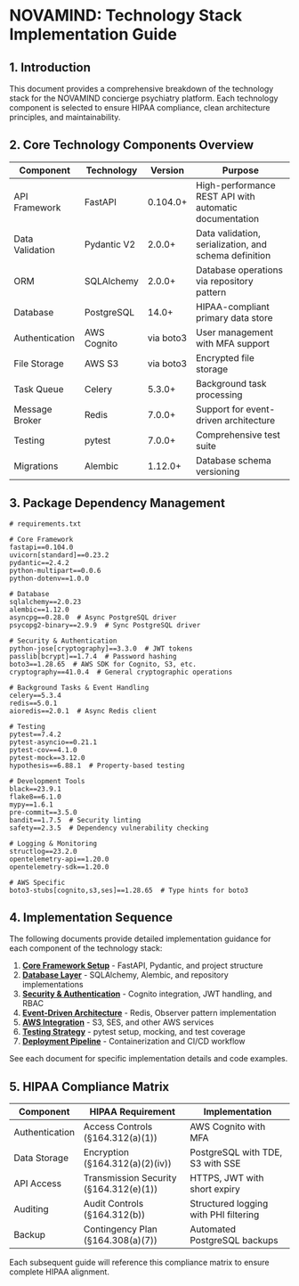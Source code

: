 # NOVAMIND: Technology Stack Implementation Guide

## 1. Introduction

This document provides a comprehensive breakdown of the technology stack for the NOVAMIND concierge psychiatry platform. Each technology component is selected to ensure HIPAA compliance, clean architecture principles, and maintainability.

## 2. Core Technology Components Overview

| Component | Technology | Version | Purpose |
|-----------|------------|---------|---------|
| API Framework | FastAPI | 0.104.0+ | High-performance REST API with automatic documentation |
| Data Validation | Pydantic V2 | 2.0.0+ | Data validation, serialization, and schema definition |
| ORM | SQLAlchemy | 2.0.0+ | Database operations via repository pattern |
| Database | PostgreSQL | 14.0+ | HIPAA-compliant primary data store |
| Authentication | AWS Cognito | via boto3 | User management with MFA support |
| File Storage | AWS S3 | via boto3 | Encrypted file storage |
| Task Queue | Celery | 5.3.0+ | Background task processing |
| Message Broker | Redis | 7.0.0+ | Support for event-driven architecture |
| Testing | pytest | 7.0.0+ | Comprehensive test suite |
| Migrations | Alembic | 1.12.0+ | Database schema versioning |

## 3. Package Dependency Management

```
# requirements.txt

# Core Framework
fastapi==0.104.0
uvicorn[standard]==0.23.2
pydantic==2.4.2
python-multipart==0.0.6
python-dotenv==1.0.0

# Database
sqlalchemy==2.0.23
alembic==1.12.0
asyncpg==0.28.0  # Async PostgreSQL driver
psycopg2-binary==2.9.9  # Sync PostgreSQL driver

# Security & Authentication
python-jose[cryptography]==3.3.0  # JWT tokens
passlib[bcrypt]==1.7.4  # Password hashing
boto3==1.28.65  # AWS SDK for Cognito, S3, etc.
cryptography==41.0.4  # General cryptographic operations

# Background Tasks & Event Handling
celery==5.3.4
redis==5.0.1
aioredis==2.0.1  # Async Redis client

# Testing
pytest==7.4.2
pytest-asyncio==0.21.1
pytest-cov==4.1.0
pytest-mock==3.12.0
hypothesis==6.88.1  # Property-based testing

# Development Tools
black==23.9.1
flake8==6.1.0
mypy==1.6.1
pre-commit==3.5.0
bandit==1.7.5  # Security linting
safety==2.3.5  # Dependency vulnerability checking

# Logging & Monitoring
structlog==23.2.0
opentelemetry-api==1.20.0
opentelemetry-sdk==1.20.0

# AWS Specific
boto3-stubs[cognito,s3,ses]==1.28.65  # Type hints for boto3
```

## 4. Implementation Sequence

The following documents provide detailed implementation guidance for each component of the technology stack:

1. **[Core Framework Setup](04_CORE_FRAMEWORK.md)** - FastAPI, Pydantic, and project structure
2. **[Database Layer](05_DATABASE_LAYER.md)** - SQLAlchemy, Alembic, and repository implementations
3. **[Security & Authentication](06_SECURITY_AUTH.md)** - Cognito integration, JWT handling, and RBAC
4. **[Event-Driven Architecture](07_EVENT_DRIVEN.md)** - Redis, Observer pattern implementation
5. **[AWS Integration](08_AWS_INTEGRATION.md)** - S3, SES, and other AWS services
6. **[Testing Strategy](09_TESTING.md)** - pytest setup, mocking, and test coverage
7. **[Deployment Pipeline](10_DEPLOYMENT.md)** - Containerization and CI/CD workflow

See each document for specific implementation details and code examples.

## 5. HIPAA Compliance Matrix

| Component | HIPAA Requirement | Implementation |
|-----------|-------------------|----------------|
| Authentication | Access Controls (§164.312(a)(1)) | AWS Cognito with MFA |
| Data Storage | Encryption (§164.312(a)(2)(iv)) | PostgreSQL with TDE, S3 with SSE |
| API Access | Transmission Security (§164.312(e)(1)) | HTTPS, JWT with short expiry |
| Auditing | Audit Controls (§164.312(b)) | Structured logging with PHI filtering |
| Backup | Contingency Plan (§164.308(a)(7)) | Automated PostgreSQL backups |

Each subsequent guide will reference this compliance matrix to ensure complete HIPAA alignment.
